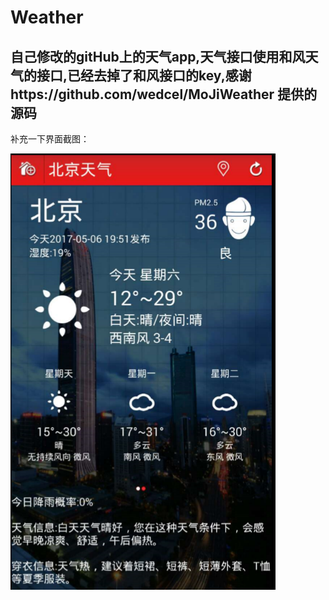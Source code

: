 # Weather
## 自己修改的gitHub上的天气app,天气接口使用和风天气的接口,已经去掉了和风接口的key,感谢https://github.com/wedcel/MoJiWeather 提供的源码

补充一下界面截图：

![image](https://github.com/cckevincyh/Weather/blob/master/img/1.png)
